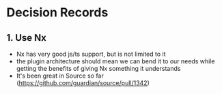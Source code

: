 # Decision Records

## 1. Use Nx

-   Nx has very good js/ts support, but is not limited to it
-   the plugin architecture should mean we can bend it to our needs while getting the benefits of giving Nx something it understands
-   It's been great in Source so far (https://github.com/guardian/source/pull/1342)
